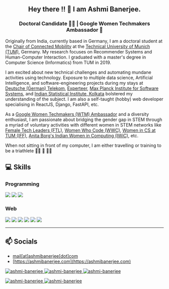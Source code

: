 <h2 align="center">
Hey there !! 👋 I am Ashmi Banerjee.
</h2>

<h3 align="center">
Doctoral Candidate 👩‍💻 | Google Women Techmakers Ambassador 🚀
</h3>
<p align="justified">
  Originally from India, currently based in Germany, I am a doctoral student at the <a href="https://www.ce.cit.tum.de/cm/home/">Chair of Connected Mobility</a> at the <a href="https://tum.de/">Technical University of Munich (TUM)</a>, Germany. My research focuses on Recommender Systems and Human-Computer Interaction. I graduated with a master's degree in Computer Science (Informatics) from TUM in 2019.
  
I am excited about new technical challenges and automating mundane activities using technology. Exposure to multiple data science, Artificial Intelligence, and software-engineering projects during my stays at <a href="https://www.telekom.de/">Deutsche (German) Telekom</a>, <a href="https://www.experteer.de/">Experteer</a>, <a href="https://www.mpi-sws.org/">Max Planck Institute for Software Systems</a>, and <a href="https://www.isical.ac.in/">Indian Statistical Institute, Kolkata</a> bolstered my understanding of the subject. 
I am also a self-taught (hobby) web developer specialising in ReactJS, Django, FastAPI, etc.

As a <a href="https://developers.google.com/womentechmakers">Google Women Techmakers (WTM) Ambassador</a> and a diversity enthusiast, I am passionate about bridging the gender gap in STEM through a myriad of voluntary activities with different women in STEM networks like <a href="https://www.femaletechleaders.org/">Female Tech Leaders (FTL)</a>, <a href="https://www.womenwhocode.com/">Women Who Code (WWC)</a>, <a href="https://www.in.tum.de/in/news-single-view/article/iff-gender-diversity-grants/">Women in CS at TUM (IFF)</a>, <a href="https://www.indianwic.org/">Anita Borg's Indian Women in Computing (IWiC)</a>, etc. 

When not sitting in front of my computer, I am either travelling or training to be a triathlete 🏊‍♀️ 🚴 🏃‍♀️
</p>


<h2> 💻 Skills </h2>
<h3> Programming </h3>
<p>
<img src= 'https://img.shields.io/badge/Python-3776AB?style=for-the-badge&logo=python&logoColor=white' />
<img src= 'https://img.shields.io/badge/TypeScript-007ACC?style=for-the-badge&logo=typescript&logoColor=white' />
<img src="https://img.shields.io/badge/javascript%20-%23323330.svg?&style=for-the-badge&logo=javascript&logoColor=%23F7DF1E"/>
</p> 
<h3> Web </h3> 
<p>
 <img src="https://img.shields.io/badge/react%20-%2320232a.svg?&style=for-the-badge&logo=react&logoColor=%2361DAFB"/>
 <img src='https://img.shields.io/badge/HTML5-E34F26?style=for-the-badge&logo=html5&logoColor=white' />
 <img src='https://img.shields.io/badge/CSS3-1572B6?style=for-the-badge&logo=css3&logoColor=white' />
 <img src='https://img.shields.io/badge/django-%23092E20?style=for-the-badge&logo=django&logoColor=white' />
 <img src="https://img.shields.io/badge/FastAPI-005571?style=for-the-badge&logo=fastapi" />
 <img src="https://img.shields.io/badge/flask-%23000.svg?style=for-the-badge&logo=flask&logoColor=white" />
</p>

<hr/>

<h2> 📫 Socials </h2>

* [mail[at]ashmibanerjee[dot]com](mail@ashmibanerjee.com)
* [https://ashmibanerjee.com](https://ashmibanerjee.com)

<p>
<a href="https://www.linkedin.com/in/ashmi-banerjee/" target="_blank"><img src="https://img.shields.io/badge/LinkedIn-0077B5?style=for-the-badge&logo=linkedin&logoColor=white" alt="ashmi-banerjee">
 <a href="https://github.com/ashmibanerjee" target="_blank"><img src="https://img.shields.io/badge/github%20-%23121011.svg?&style=for-the-badge&logo=github&logoColor=white" alt="ashmi-banerjee">
 <a href="" target="_blank"><img src="https://img.shields.io/badge/Twitter-%231DA1F2.svg?style=for-the-badge&logo=Twitter&logoColor=white" alt="ashmi-banerjee">
</p>

<p>
 <a href="https://medium.com/@ashmi_banerjee" target="_blank"><img src="https://img.shields.io/badge/Medium-12100E?style=for-the-badge&logo=medium&logoColor=white" alt="ashmi-banerjee">
<a href="https://scholar.google.com/citations?user=ygXK024AAAAJ&hl=en" target="_blank"><img src="https://img.shields.io/badge/-Google%20Scholar-4285F4?logo=google-scholar&logoColor=white&style=for-the-badge" alt="ashmi-banerjee">
</a>
</p>
